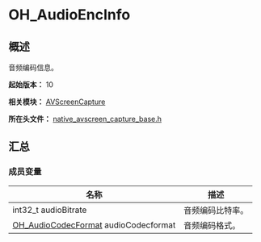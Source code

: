 # OH_AudioEncInfo

## 概述

音频编码信息。

**起始版本：** 10

**相关模块：** [AVScreenCapture](capi-avscreencapture.md)

**所在头文件：** [native_avscreen_capture_base.h](capi-native-avscreen-capture-base-h.md)

## 汇总

### 成员变量

| 名称 | 描述 |
| -- | -- |
| int32_t audioBitrate | 音频编码比特率。 |
| [OH_AudioCodecFormat](capi-native-avscreen-capture-base-h.md#oh_audiocodecformat) audioCodecformat | 音频编码格式。 |


